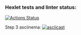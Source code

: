 ### Hexlet tests and linter status:
[![Actions Status](https://github.com/Hamsterrific/frontend-project-46/workflows/hexlet-check/badge.svg)](https://github.com/Hamsterrific/frontend-project-46/actions)

Step 3 asciinema:
[![asciicast](https://asciinema.org/a/nx2opRdcTZcFjcZ9asrf5OKbX.svg)](https://asciinema.org/a/nx2opRdcTZcFjcZ9asrf5OKbX)